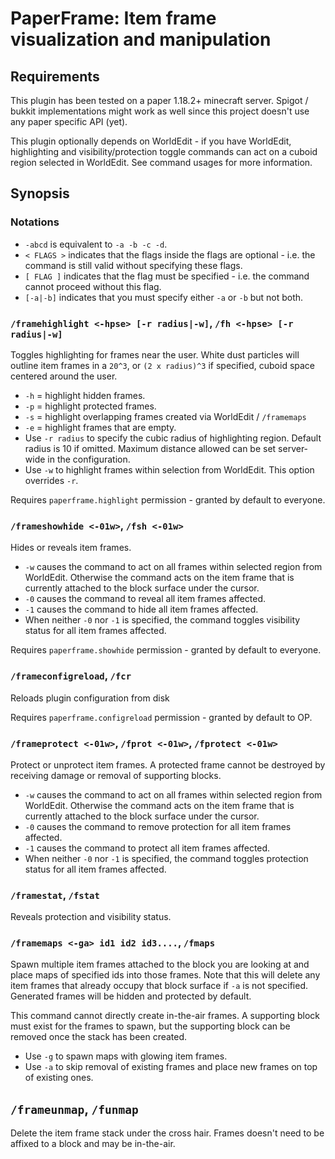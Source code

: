 # PaperFrame: Item frame visualization and manipulation

## Requirements

This plugin has been tested on a paper 1.18.2+ minecraft server. Spigot / bukkit implementations might work as well
since this project doesn't use any paper specific API (yet).

This plugin optionally depends on WorldEdit - if you have WorldEdit, highlighting and visibility/protection toggle
commands can act on a cuboid region selected in WorldEdit. See command usages for more information.

## Synopsis

### Notations

- `-abcd` is equivalent to `-a -b -c -d`.
- `< FLAGS >` indicates that the flags inside the flags are optional - i.e. the command is still valid without
  specifying these flags.
- `[ FLAG ]` indicates that the flag must be specified - i.e. the command cannot proceed without this flag.
- `[-a|-b]` indicates that you must specify either `-a` or `-b` but not both.

### `/framehighlight <-hpse> [-r radius|-w]`, `/fh <-hpse> [-r radius|-w]`

Toggles highlighting for frames near the user. White dust particles will outline item frames in a `20^3`,
or `(2 x radius)^3` if specified, cuboid space centered around the user.

* `-h` = highlight hidden frames.
* `-p` = highlight protected frames.
* `-s` = highlight overlapping frames created via WorldEdit / `/framemaps`
* `-e` = highlight frames that are empty.
* Use `-r radius` to specify the cubic radius of highlighting region. Default radius is 10 if omitted. Maximum distance
  allowed can be set server-wide in the configuration.
* Use `-w` to highlight frames within selection from WorldEdit. This option overrides `-r`.

Requires `paperframe.highlight` permission - granted by default to everyone.

### `/frameshowhide <-01w>`, `/fsh <-01w>`

Hides or reveals item frames.

* `-w` causes the command to act on all frames within selected region from WorldEdit. Otherwise the command acts on the
  item frame that is currently attached to the block surface under the cursor.
* `-0` causes the command to reveal all item frames affected.
* `-1` causes the command to hide all item frames affected.
* When neither `-0` nor `-1` is specified, the command toggles visibility status for all item frames affected.

Requires `paperframe.showhide` permission - granted by default to everyone.

### `/frameconfigreload`, `/fcr`

Reloads plugin configuration from disk

Requires `paperframe.configreload` permission - granted by default to OP.

### `/frameprotect <-01w>`, `/fprot <-01w>`, `/fprotect <-01w>`

Protect or unprotect item frames. A protected frame cannot be destroyed by receiving damage or removal of supporting
blocks.

* `-w` causes the command to act on all frames within selected region from WorldEdit. Otherwise the command acts on the
  item frame that is currently attached to the block surface under the cursor.
* `-0` causes the command to remove protection for all item frames affected.
* `-1` causes the command to protect all item frames affected.
* When neither `-0` nor `-1` is specified, the command toggles protection status for all item frames affected.

### `/framestat`, `/fstat`

Reveals protection and visibility status.

### `/framemaps <-ga> id1 id2 id3....`, `/fmaps`

Spawn multiple item frames attached to the block you are looking at and place maps of specified ids into those frames.
Note that this will delete any item frames that already occupy that block surface if `-a` is not specified. Generated
frames will be hidden and protected by default.

This command cannot directly create in-the-air frames. A supporting block must exist for the frames to spawn, but the
supporting block can be removed once the stack has been created.

* Use `-g` to spawn maps with glowing item frames.
* Use `-a` to skip removal of existing frames and place new frames on top of existing ones.

## `/frameunmap`, `/funmap`

Delete the item frame stack under the cross hair. Frames doesn't need to be affixed to a block and may be in-the-air.